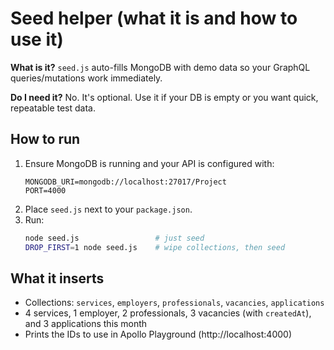 # Seed helper (what it is and how to use it)

**What is it?** `seed.js` auto-fills MongoDB with demo data so your GraphQL queries/mutations work immediately.

**Do I need it?** No. It's optional. Use it if your DB is empty or you want quick, repeatable test data.

## How to run
1. Ensure MongoDB is running and your API is configured with:
   ```
   MONGODB_URI=mongodb://localhost:27017/Project
   PORT=4000
   ```
2. Place `seed.js` next to your `package.json`.
3. Run:
   ```bash
   node seed.js                 # just seed
   DROP_FIRST=1 node seed.js    # wipe collections, then seed
   ```

## What it inserts
- Collections: `services`, `employers`, `professionals`, `vacancies`, `applications`
- 4 services, 1 employer, 2 professionals, 3 vacancies (with `createdAt`), and 3 applications this month
- Prints the IDs to use in Apollo Playground (http://localhost:4000)
